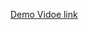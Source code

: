 [Demo Vidoe link](https://drive.google.com/file/d/1xhFUUZtlHFSZn60qSRVt_ti55on0ynyr/view?usp=drive_link)
